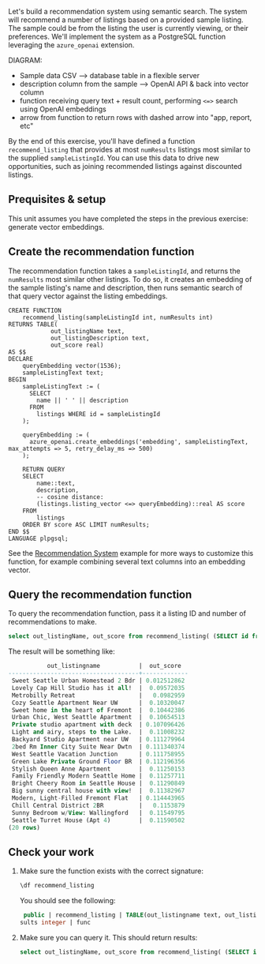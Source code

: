 Let's build a recommendation system using semantic search. The system will recommend a number of listings based on a provided sample listing. The sample could be from the listing the user is currently viewing, or their preferences. We'll implement the system as a PostgreSQL function leveraging the `azure_openai` extension.

DIAGRAM:

- Sample data CSV --> database table in a flexible server
- description column from the sample --> OpenAI API & back into vector column
- function receiving query text + result count, performing `<=>` search using OpenAI embeddings
- arrow from function to return rows with dashed arrow into "app, report, etc"

By the end of this exercise, you'll have defined a function `recommend_listing` that provides at most `numResults` listings most similar to the supplied `sampleListingId`. You can use this data to drive new opportunities, such as joining recommended listings against discounted listings.

## Prequisites & setup

This unit assumes you have completed the steps in the previous exercise: generate vector embeddings.

## Create the recommendation function

The recommendation function takes a `sampleListingId`, and returns the `numResults` most similar other listings. To do so, it creates an embedding of the sample listing's name and description, then runs semantic search of that query vector against the listing embeddings.

```postgresql
CREATE FUNCTION
    recommend_listing(sampleListingId int, numResults int) 
RETURNS TABLE(
            out_listingName text,
            out_listingDescription text,
            out_score real)
AS $$  
DECLARE
    queryEmbedding vector(1536); 
    sampleListingText text; 
BEGIN 
    sampleListingText := (
      SELECT
        name || ' ' || description
      FROM
        listings WHERE id = sampleListingId
    ); 

    queryEmbedding := (
      azure_openai.create_embeddings('embedding', sampleListingText, max_attempts => 5, retry_delay_ms => 500)
    );

    RETURN QUERY  
    SELECT
        name::text,
        description,
        -- cosine distance:
        (listings.listing_vector <=> queryEmbedding)::real AS score
    FROM
        listings  
    ORDER BY score ASC LIMIT numResults;
END $$
LANGUAGE plpgsql; 
```

See the [Recommendation System](https://learn.microsoft.com/en-us/azure/postgresql/flexible-server/generative-ai-recommendation-system) example for more ways to customize this function, for example combining several text columns into an embedding vector.

## Query the recommendation function

To query the recommendation function, pass it a listing ID and number of recommendations to make.

```sql
select out_listingName, out_score from recommend_listing( (SELECT id from listings limit 1), 20); -- search for 20 listing recommendations closest to a listing
```

The result will be something like:

```sql
           out_listingname           |  out_score  
-------------------------------------+-------------
 Sweet Seattle Urban Homestead 2 Bdr | 0.012512862
 Lovely Cap Hill Studio has it all!  |  0.09572035
 Metrobilly Retreat                  |   0.0982959
 Cozy Seattle Apartment Near UW      |  0.10320047
 Sweet home in the heart of Fremont  |  0.10442386
 Urban Chic, West Seattle Apartment  |  0.10654513
 Private studio apartment with deck  | 0.107096426
 Light and airy, steps to the Lake.  |  0.11008232
 Backyard Studio Apartment near UW   | 0.111279964
 2bed Rm Inner City Suite Near Dwtn  | 0.111340374
 West Seattle Vacation Junction      | 0.111758955
 Green Lake Private Ground Floor BR  | 0.112196356
 Stylish Queen Anne Apartment        |  0.11250153
 Family Friendly Modern Seattle Home |  0.11257711
 Bright Cheery Room in Seattle House |  0.11290849
 Big sunny central house with view!  |  0.11382967
 Modern, Light-Filled Fremont Flat   | 0.114443965
 Chill Central District 2BR          |   0.1153879
 Sunny Bedroom w/View: Wallingford   |  0.11549795
 Seattle Turret House (Apt 4)        |  0.11590502
(20 rows)
```

## Check your work

1. Make sure the function exists with the correct signature:

   ```sql
   \df recommend_listing
   ```

   You should see the following:

   ```sql
    public | recommend_listing | TABLE(out_listingname text, out_listingdescription text, out_score real) | samplelistingid integer, numre
   sults integer | func
   ```

2. Make sure you can query it. This should return results:

   ```sql
   select out_listingName, out_score from recommend_listing( (SELECT id from listings limit 1), 20); -- search for 20 listing recommendations closest to a listing
   ```
